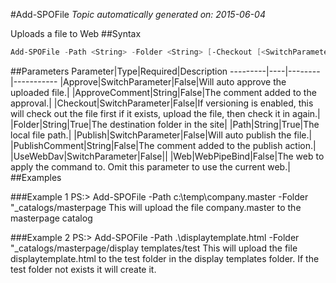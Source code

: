 #Add-SPOFile
*Topic automatically generated on: 2015-06-04*

Uploads a file to Web
##Syntax
```powershell
Add-SPOFile -Path <String> -Folder <String> [-Checkout [<SwitchParameter>]] [-Approve [<SwitchParameter>]] [-ApproveComment <String>] [-Publish [<SwitchParameter>]] [-PublishComment <String>] [-UseWebDav [<SwitchParameter>]] [-Web <WebPipeBind>]
```


##Parameters
Parameter|Type|Required|Description
---------|----|--------|-----------
|Approve|SwitchParameter|False|Will auto approve the uploaded file.|
|ApproveComment|String|False|The comment added to the approval.|
|Checkout|SwitchParameter|False|If versioning is enabled, this will check out the file first if it exists, upload the file, then check it in again.|
|Folder|String|True|The destination folder in the site|
|Path|String|True|The local file path.|
|Publish|SwitchParameter|False|Will auto publish the file.|
|PublishComment|String|False|The comment added to the publish action.|
|UseWebDav|SwitchParameter|False||
|Web|WebPipeBind|False|The web to apply the command to. Omit this parameter to use the current web.|
##Examples

###Example 1
    PS:> Add-SPOFile -Path c:\temp\company.master -Folder "_catalogs/masterpage
This will upload the file company.master to the masterpage catalog

###Example 2
    PS:> Add-SPOFile -Path .\displaytemplate.html -Folder "_catalogs/masterpage/display templates/test
This will upload the file displaytemplate.html to the test folder in the display templates folder. If the test folder not exists it will create it.
<!-- Ref: 82448B195892DA04EBE1DEB1E02ADBF9 -->